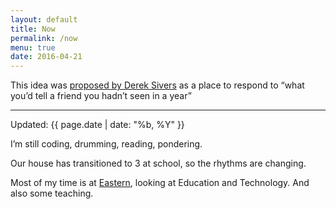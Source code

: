```yaml
---
layout: default
title: Now
permalink: /now
menu: true
date: 2016-04-21
---
```

This idea was [proposed by Derek Sivers](http://nownownow.com/about) as a place to respond to
“what you’d tell a friend you hadn’t seen in a year”
<hr />
Updated: {{ page.date | date: "%b, %Y" }}

I’m still coding, drumming, reading, pondering.

Our house has transitioned to 3 at school, so the rhythms are changing.

Most of my time is at [Eastern](https://eastern.edu.au), looking at Education and Technology. And also some teaching.


